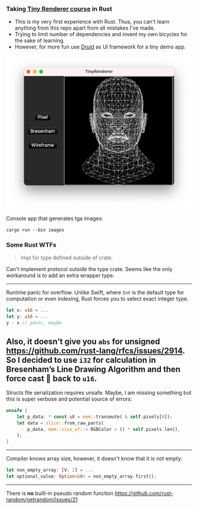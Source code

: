 ### Taking [Tiny Renderer course](https://github.com/ssloy/tinyrenderer) in Rust

- This is my very first experience with Rust. Thus, you can't learn anything from this repo apart from all mistakes I've made.
- Trying to limit number of dependencies and invent my own bicycles for the sake of learning.
- However, for more fun use [Druid](https://github.com/linebender/druid.git) as UI framework for a tiny demo app.  

![Demo app screenshot](app_screenshot.png)

Console app that generates tga images:
```shell
cargo run --bin images
```

### Some Rust WTFs
> impl for type defined outside of crate.

Can't implement protocol outside the type crate. Seems like the only workaround is to add an extra wrapper type.

---
Runtime panic for overflow. Unlike Swift, where `Int` is the default type for computation or even indexing, Rust forces you to select exact integer type.
```rust
let x: u16 = ...
let y: u16 = ...
y - x // panic, maybe
```
Also, it doesn't give you `abs` for unsigned https://github.com/rust-lang/rfcs/issues/2914.
So I decided to use `i32` for calculation in Bresenham’s Line Drawing Algorithm and then force cast :facepalm: back to `u16`.
---
Structs file serialization requires unsafe.
Maybe, I am missing something but this is super verbose and potential source of errors:
```rust
unsafe {
    let p_data: * const u8 = mem::transmute( & self.pixels[0]);
    let data = slice::from_raw_parts(
        p_data, mem::size_of::< RGBColor > () * self.pixels.len(),
    );
}
```
---
Compiler knows array size, however, it doesn't know that it is not empty: 
```rust
let non_empty_array: [V; 2] = ...
let optional_value: Option<&V> = non_empty_array.first();
```
---
There is **no** built-in pseudo random function
https://github.com/rust-random/getrandom/issues/21
